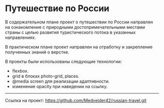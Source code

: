# Путешествие по России
В содержательном плане проект о путешествии по России направлен на ознакомление с природными достопримечательными местами страны с целью развития туристического потока в указанных направлениях.

В практическом плане проект направлен на отработку и закрепление полученных знаний о верстке.

В проекты были использованы следующие технологии:
+ fleхbox.
+ grid в блоках photo-grid, places.
+ @media screen для реализации адаптивности.
+ изменение opacity при наведении на ссылку.

****

Ссылка на проект: https://github.com/Medveider42/russian-travel.git
